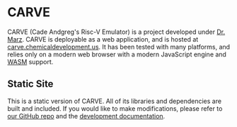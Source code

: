 
# CARVE

CARVE (Cade Andgreg's Risc-V Emulator) is a project developed under [Dr. Marz](https://www.eecs.utk.edu/people/stephen-marz/). CARVE is deployable as a web application, and is hosted at [carve.chemicaldevelopment.us](https://carve.chemicaldevelopment.us). It has been tested with many platforms, and relies only on a modern web browser with a modern JavaScript engine and [WASM](https://webassembly.org/) support.

## Static Site

This is a static version of CARVE. All of its libraries and dependencies are built and included. If you would like to make modifications, please refer to [our GitHub repo](https://github.com/ChemicalDevelopment/CARVE/) and the [development documentation](https://carve.chemicaldevelopment.us/dev).
